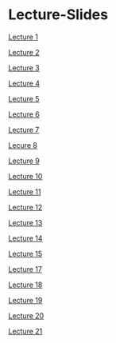 # Lecture-Slides

[Lecture 1](https://github.com/core-methods-in-edm/lecture-slides/blob/master/HUDK405019-L1-Intro.pdf)

[Lecture 2](https://github.com/core-methods-in-edm/lecture-slides/blob/master/HUDK405019-L2-Git.pdf)

[Lecture 3](https://github.com/core-methods-in-edm/lecture-slides/blob/master/HUDK405019-L3-Data%20Sources.pdf)

[Lecture 4](https://github.com/core-methods-in-edm/lecture-slides/blob/master/HUDK405019-L4-Zotero-Analytic%20Strategy.pdf)

[Lecture 5](https://github.com/core-methods-in-edm/lecture-slides/blob/master/HUDK405019-L5-Wrangling1.pdf)

[Lecture 6](https://github.com/core-methods-in-edm/lecture-slides/blob/master/HUDK405019-L6-Wrangling2.pdf)

[Lecture 7](https://github.com/core-methods-in-edm/lecture-slides/blob/master/HUDK405019-L7-Visualization1.pdf)

[Lecure 8](https://github.com/core-methods-in-edm/lecture-slides/blob/master/HUDK405019-L8-Visualization2.pdf)

[Lecture 9](https://github.com/core-methods-in-edm/lecture-slides/blob/master/HUDK405019-L9-SNA1.pdf)

[Lecture 10](https://github.com/core-methods-in-edm/lecture-slides/blob/master/HUDK405019-L10-iGraph%20Syntax.pdf)

[Lecture 11](https://github.com/core-methods-in-edm/lecture-slides/blob/master/HUDK405019-L11-Clustering1.pdf)

[Lecture 12](https://github.com/core-methods-in-edm/lecture-slides/blob/master/HUDK405019-L12-Clustering2.pdf)

[Lecture 13](https://github.com/core-methods-in-edm/lecture-slides/blob/master/HUDK405019-L13-Clustering3-SO.pdf)

[Lecture 14]()

[Lecture 15](https://github.com/core-methods-in-edm/lecture-slides/blob/master/HUDK405019-L15-Feedback.pdf)

[Lecture 17]()

[Lecture 18]()

[Lecture 19]()

[Lecture 20]()  

[Lecture 21]()
